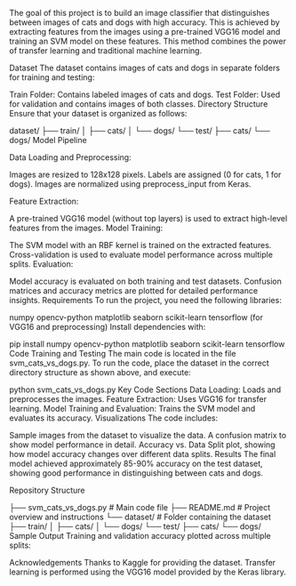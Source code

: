 The goal of this project is to build an image classifier that distinguishes between images of cats and dogs with high accuracy. This is achieved by extracting features from the images using a pre-trained VGG16 model and training an SVM model on these features. This method combines the power of transfer learning and traditional machine learning.

Dataset
The dataset contains images of cats and dogs in separate folders for training and testing:

Train Folder: Contains labeled images of cats and dogs.
Test Folder: Used for validation and contains images of both classes.
Directory Structure
Ensure that your dataset is organized as follows:

dataset/
├── train/
│   ├── cats/
│   └── dogs/
└── test/
    ├── cats/
    └── dogs/
Model Pipeline

Data Loading and Preprocessing:

Images are resized to 128x128 pixels.
Labels are assigned (0 for cats, 1 for dogs).
Images are normalized using preprocess_input from Keras.

Feature Extraction:

A pre-trained VGG16 model (without top layers) is used to extract high-level features from the images.
Model Training:

The SVM model with an RBF kernel is trained on the extracted features.
Cross-validation is used to evaluate model performance across multiple splits.
Evaluation:

Model accuracy is evaluated on both training and test datasets.
Confusion matrices and accuracy metrics are plotted for detailed performance insights.
Requirements
To run the project, you need the following libraries:

numpy
opencv-python
matplotlib
seaborn
scikit-learn
tensorflow (for VGG16 and preprocessing)
Install dependencies with:

pip install numpy opencv-python matplotlib seaborn scikit-learn tensorflow
Code
Training and Testing
The main code is located in the file svm_cats_vs_dogs.py. To run the code, place the dataset in the correct directory structure as shown above, and execute:


python svm_cats_vs_dogs.py
Key Code Sections
Data Loading: Loads and preprocesses the images.
Feature Extraction: Uses VGG16 for transfer learning.
Model Training and Evaluation: Trains the SVM model and evaluates its accuracy.
Visualizations
The code includes:

Sample images from the dataset to visualize the data.
A confusion matrix to show model performance in detail.
Accuracy vs. Data Split plot, showing how model accuracy changes over different data splits.
Results
The final model achieved approximately 85-90% accuracy on the test dataset, showing good performance in distinguishing between cats and dogs.

Repository Structure

├── svm_cats_vs_dogs.py     # Main code file
├── README.md               # Project overview and instructions
└── dataset/                # Folder containing the dataset
    ├── train/
    │   ├── cats/
    │   └── dogs/
    └── test/
        ├── cats/
        └── dogs/
Sample Output
Training and validation accuracy plotted across multiple splits:



Acknowledgements
Thanks to Kaggle for providing the dataset.
Transfer learning is performed using the VGG16 model provided by the Keras library.
